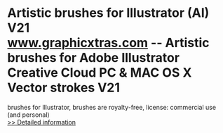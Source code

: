 # Artistic brushes for Illustrator (AI) V21<br />www.graphicxtras.com -- Artistic brushes for Adobe Illustrator Creative Cloud PC & MAC OS X Vector strokes V21

brushes for Illustrator, brushes are royalty-free, license: commercial use (and personal)<br />[>> Detailed information](https://secure.shareit.com/shareit/product.html?productid=300468946&affiliateid=200057808)